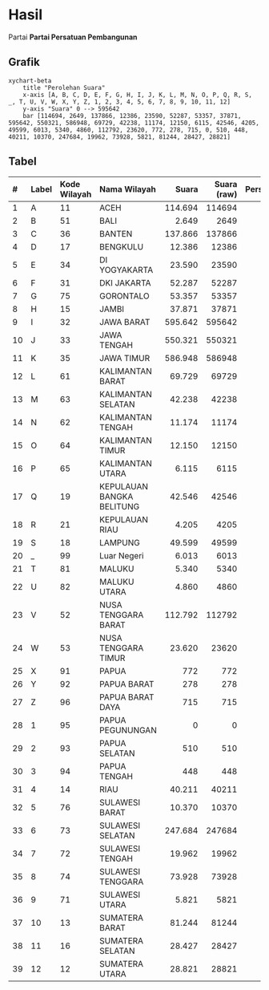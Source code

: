 # Hasil

Partai **Partai Persatuan Pembangunan**

## Grafik

```mermaid
xychart-beta
    title "Perolehan Suara"
    x-axis [A, B, C, D, E, F, G, H, I, J, K, L, M, N, O, P, Q, R, S, _, T, U, V, W, X, Y, Z, 1, 2, 3, 4, 5, 6, 7, 8, 9, 10, 11, 12]
    y-axis "Suara" 0 --> 595642
    bar [114694, 2649, 137866, 12386, 23590, 52287, 53357, 37871, 595642, 550321, 586948, 69729, 42238, 11174, 12150, 6115, 42546, 4205, 49599, 6013, 5340, 4860, 112792, 23620, 772, 278, 715, 0, 510, 448, 40211, 10370, 247684, 19962, 73928, 5821, 81244, 28427, 28821]
```

## Tabel

| #  | Label | Kode Wilayah | Nama Wilayah              | Suara   | Suara (raw) | Persentase |
|:-- |:----- |:------------ |:------------------------- | -------:| -----------:| ----------:|
| 1  | A     | 11           | ACEH                      | 114.694 | 114694      | 3,70       |
| 2  | B     | 51           | BALI                      | 2.649   | 2649        | 0,09       |
| 3  | C     | 36           | BANTEN                    | 137.866 | 137866      | 4,45       |
| 4  | D     | 17           | BENGKULU                  | 12.386  | 12386       | 0,40       |
| 5  | E     | 34           | DI YOGYAKARTA             | 23.590  | 23590       | 0,76       |
| 6  | F     | 31           | DKI JAKARTA               | 52.287  | 52287       | 1,69       |
| 7  | G     | 75           | GORONTALO                 | 53.357  | 53357       | 1,72       |
| 8  | H     | 15           | JAMBI                     | 37.871  | 37871       | 1,22       |
| 9  | I     | 32           | JAWA BARAT                | 595.642 | 595642      | 19,23      |
| 10 | J     | 33           | JAWA TENGAH               | 550.321 | 550321      | 17,77      |
| 11 | K     | 35           | JAWA TIMUR                | 586.948 | 586948      | 18,95      |
| 12 | L     | 61           | KALIMANTAN BARAT          | 69.729  | 69729       | 2,25       |
| 13 | M     | 63           | KALIMANTAN SELATAN        | 42.238  | 42238       | 1,36       |
| 14 | N     | 62           | KALIMANTAN TENGAH         | 11.174  | 11174       | 0,36       |
| 15 | O     | 64           | KALIMANTAN TIMUR          | 12.150  | 12150       | 0,39       |
| 16 | P     | 65           | KALIMANTAN UTARA          | 6.115   | 6115        | 0,20       |
| 17 | Q     | 19           | KEPULAUAN BANGKA BELITUNG | 42.546  | 42546       | 1,37       |
| 18 | R     | 21           | KEPULAUAN RIAU            | 4.205   | 4205        | 0,14       |
| 19 | S     | 18           | LAMPUNG                   | 49.599  | 49599       | 1,60       |
| 20 | _     | 99           | Luar Negeri               | 6.013   | 6013        | 0,19       |
| 21 | T     | 81           | MALUKU                    | 5.340   | 5340        | 0,17       |
| 22 | U     | 82           | MALUKU UTARA              | 4.860   | 4860        | 0,16       |
| 23 | V     | 52           | NUSA TENGGARA BARAT       | 112.792 | 112792      | 3,64       |
| 24 | W     | 53           | NUSA TENGGARA TIMUR       | 23.620  | 23620       | 0,76       |
| 25 | X     | 91           | PAPUA                     | 772     | 772         | 0,02       |
| 26 | Y     | 92           | PAPUA BARAT               | 278     | 278         | 0,01       |
| 27 | Z     | 96           | PAPUA BARAT DAYA          | 715     | 715         | 0,02       |
| 28 | 1     | 95           | PAPUA PEGUNUNGAN          | 0       | 0           | 0,00       |
| 29 | 2     | 93           | PAPUA SELATAN             | 510     | 510         | 0,02       |
| 30 | 3     | 94           | PAPUA TENGAH              | 448     | 448         | 0,01       |
| 31 | 4     | 14           | RIAU                      | 40.211  | 40211       | 1,30       |
| 32 | 5     | 76           | SULAWESI BARAT            | 10.370  | 10370       | 0,33       |
| 33 | 6     | 73           | SULAWESI SELATAN          | 247.684 | 247684      | 8,00       |
| 34 | 7     | 72           | SULAWESI TENGAH           | 19.962  | 19962       | 0,64       |
| 35 | 8     | 74           | SULAWESI TENGGARA         | 73.928  | 73928       | 2,39       |
| 36 | 9     | 71           | SULAWESI UTARA            | 5.821   | 5821        | 0,19       |
| 37 | 10    | 13           | SUMATERA BARAT            | 81.244  | 81244       | 2,62       |
| 38 | 11    | 16           | SUMATERA SELATAN          | 28.427  | 28427       | 0,92       |
| 39 | 12    | 12           | SUMATERA UTARA            | 28.821  | 28821       | 0,93       |



